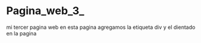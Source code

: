 # Pagina_web_3_
mi tercer pagina web
en esta pagina agregamos la etiqueta div y el dientado en la pagina
